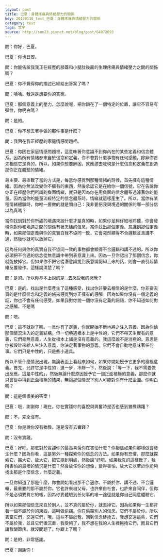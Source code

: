 ```yaml
---
layout: post
title: 巴夏：身體疼痛與情緒壓力的關係
key: 20180110_text_巴夏：身體疼痛與情緒壓力的關係
category: text
tags: 文字
source: http://san23.pixnet.net/blog/post/64072093
---
```



問：你好，巴夏。

巴夏：你也日安。

問：你能告訴我我正在經歷的膝蓋和小腿肚後面的生理疼痛與情緒壓力之間的關係嗎？

巴夏：你不覺得你的描述已經給出答案了嗎？

問：哈哈。我還是想要你的答案。

巴夏：那個意義上的壓力，怎麼說呢，把你鎖在了一個特定的位置，讓它不容易有彈性，你明白嗎？

問：是的。

巴夏：你不想去著手做的那件事是什麼？

問：我困在我正經歷的家庭情感問題裡。

巴夏：你困在家庭情感問題裡，這意味著你意識不到你內在的某些定義和信念體系。因為所有情緒都來自於信念和定義，你不會對什麼事物有任何感觸，除非你首先相信它是真的。所以，如果你想要解困，就應該去發現是什麼信念和定義在創造那你正在體驗的情緒。

最主要、最直截了當的方式是，每當你感覺到那種情緒的時候，首先擁有這種情緒。因為你無法改變你不擁有的東西，然後承認它是在給你一個信號，它在告訴你你正在經歷你們所謂的負面情緒，就只是因為你在用負面的信念體系過濾著你的能量。因為當你的能量流經特定的信念體系時，情緒就這樣產生了。所以，當你有某種情緒體驗時，你唯一要做的就是問自己：我非要把我與境遇的關係的哪一部分信以為真嗎？

當你找到對於你所處的境遇來說什麼才是真的時，如果你足夠仔細地聆聽，你會發現你對你和境遇之間的關係有著怎樣的信念。當你找出那個定義、意識到那個定義時，如果那個定義與你的真實自我不協同一致，它會突然顯得不合邏輯並且講不通，然後你就可以放掉它。

因為任何與你的真實自我不協同一致的事物都會顯得不合邏輯和講不通的。所以你必須把不合適的信念從無意識中帶到表意識上來。因為一旦你認出了那個信念，你就能放掉它。但如果你不把它從潛意識提到表意識認知上來的話，則會一直引起情緒反覆發作。這樣說清楚了嗎？

問：是的。所以你基本上說的是…去感受我的感覺？

巴夏：是的。找出是什麼產生了這種感受，找出你非要去相信的是什麼，你非要去買的是什麼信念和定義的帳來感覺到你正擁有的感觸。因為如果你沒有一個定義的話，你也不會有任何感受。如果我對你說一個你沒有定義的詞語，你不知道如何對之感觸，不是嗎

問：嗯。

巴夏：這不就對了嗎。一旦你有了定義，你就開始不斷地將之注入意義，因為你給那個情況注入的定義結構。但一切境遇根本上是中性的，它們不帶天生實有的意義，它們毫無意義，人生從根本上講是沒有意義的。我這麼說不是消極的。意思是你被設計來給人生注入意義，你決定著事物的意義。它們不會自動地意味著任何事。它們只是中性的，只是些小道具。

所以不管什麼情況出現，無論表面上看起來如何，如果你開始授予它更多的積極意義。首先，允許它是中性的，退一步，冷靜一下，然後說：「等一下，我不需要做出反應，這是中性的」，然後無論什麼原因授予它一個正面積極的意義，那麼你就只會從中得到正面積極的結果，無論那個情況下別人可能對你有什麼企圖。你明白嗎？

問：這是個很美的答案！

巴夏：哦，謝謝你！現在，你在實踐你的喜悅與興奮時是否也感到猶豫躊躇？

問：不，完全沒有。

巴夏：你是說你沒有猶豫，還是沒有去實踐？

問：沒有實踐。

巴夏：好吧。那麼對於實踐你的最高喜悅你在害怕什麼？你相信如果你那樣做會發生什麼？因為你看，這是另外一種探索你的信念的方法。如果你有恐懼，那麼就探索它，擴大它，放大它，把它提到明處，然後說"好吧，如果我真的這樣做了，我所害怕的最壞的情況是什麼？然後放任你的想像，變得害怕，放大它以至於你能夠找出那是什麼信念，什麼定義。

一旦你知道了那是什麼，你會開始看出那不合適你、不屬於你、講不通、不合邏輯，最重要的那不屬於你。它也許來自父母，也許來自社會，也許來自同伴，但你不是必須要買它的帳，因為你要體驗到任何事的唯一途徑就是你自己同意體驗它。

所以如果那個信念來自於別人，並不真的屬於你，就丟掉它。因為如果你一生都背著一個不屬於你的東西，這叫做偷竊。你在偷竊別人的信念。它們不屬於你。所以丟棄它們，交還它們，哦，這些不屬於我，回到信念替換去，我想交還這些，它們不屬於我，並且它們很沉重，我受夠了，我不想在我的人生裡拖拽它們，而且它們讓我關節疼。就沒問題了。你跟上了嗎？

問：是的，非常感謝。

巴夏：謝謝你！
